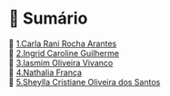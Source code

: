 # :pushpin: Sumário

:link: [1.Carla Rani Rocha Arantes](./https://github.com/IasmimVivanco/Atividade_aula_06/tree/carla)\
:link: [2.Ingrid Caroline Guilherme](./https://github.com/IasmimVivanco/Atividade_aula_06/tree/Carol)\
:link: [3.Iasmim Oliveira Vivanco](./https://github.com/IasmimVivanco/Atividade_aula_06/tree/IasmimVivanco)\
:link: [4.Nathalia França](./https://github.com/IasmimVivanco/Atividade_aula_06/tree/NathaliaFran%C3%A7a)\
:link: [5.Sheylla Cristiane Oliveira dos Santos](./https://github.com/IasmimVivanco/Atividade_aula_06/tree/SheyllaCristiane)
